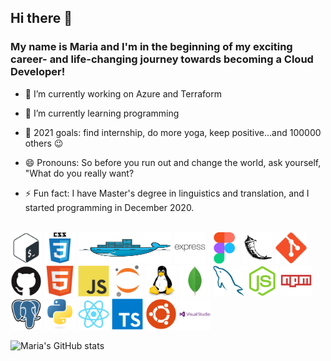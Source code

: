 
## Hi there 👋

  
### My name is Maria and I'm in the beginning of my exciting career- and life-changing journey towards becoming a Cloud Developer!

 - 🔭 I’m currently working on Azure and Terraform

- 🌱 I’m currently learning programming

- 💬 2021 goals: find internship, do more yoga, keep positive...and 100000 others :wink:

- 😄 Pronouns: So before you run out and change the world, ask yourself, "What do you really want?

- ⚡ Fun fact: I have Master's degree in linguistics and translation, and I started programming in December 2020. 


<br />

<img src="https://raw.githubusercontent.com/devicons/devicon/7a4ca8aa871d6dca81691e018d31eed89cb70a76/icons/bash/bash-plain.svg" height="50" width="50">
<img src="https://raw.githubusercontent.com/devicons/devicon/7a4ca8aa871d6dca81691e018d31eed89cb70a76/icons/css3/css3-original-wordmark.svg" height="50" width="50">
<img src="https://raw.githubusercontent.com/devicons/devicon/7a4ca8aa871d6dca81691e018d31eed89cb70a76/icons/docker/docker-original.svg" height="50" width="150">
<img src="https://raw.githubusercontent.com/devicons/devicon/7a4ca8aa871d6dca81691e018d31eed89cb70a76/icons/express/express-original-wordmark.svg" height="50" width="50">
<img src="https://raw.githubusercontent.com/devicons/devicon/7a4ca8aa871d6dca81691e018d31eed89cb70a76/icons/figma/figma-original.svg" height="50" width="50">
<img src="https://raw.githubusercontent.com/devicons/devicon/7a4ca8aa871d6dca81691e018d31eed89cb70a76/icons/flask/flask-original.svg" height="50" width="50">
<img src="https://raw.githubusercontent.com/devicons/devicon/7a4ca8aa871d6dca81691e018d31eed89cb70a76/icons/git/git-original.svg" height="50" width="50">
<img src="https://raw.githubusercontent.com/devicons/devicon/7a4ca8aa871d6dca81691e018d31eed89cb70a76/icons/github/github-original.svg" height="50" width="50">
<img src="https://raw.githubusercontent.com/devicons/devicon/7a4ca8aa871d6dca81691e018d31eed89cb70a76/icons/html5/html5-original.svg" height="50" width="50">
<img src="https://raw.githubusercontent.com/devicons/devicon/7a4ca8aa871d6dca81691e018d31eed89cb70a76/icons/javascript/javascript-original.svg" height="50" width="50">
<img src="https://raw.githubusercontent.com/devicons/devicon/7a4ca8aa871d6dca81691e018d31eed89cb70a76/icons/jupyter/jupyter-original.svg" height="50" width="50">
<img src="https://raw.githubusercontent.com/devicons/devicon/7a4ca8aa871d6dca81691e018d31eed89cb70a76/icons/linux/linux-original.svg" height="50" width="50">
<img src="https://raw.githubusercontent.com/devicons/devicon/7a4ca8aa871d6dca81691e018d31eed89cb70a76/icons/mongodb/mongodb-original.svg" height="50" width="50">
<img src="https://raw.githubusercontent.com/devicons/devicon/7a4ca8aa871d6dca81691e018d31eed89cb70a76/icons/mysql/mysql-original.svg" height="50" width="50">
<img src="https://raw.githubusercontent.com/devicons/devicon/7a4ca8aa871d6dca81691e018d31eed89cb70a76/icons/nodejs/nodejs-original.svg" height="50" width="50">
<img src="https://raw.githubusercontent.com/devicons/devicon/7a4ca8aa871d6dca81691e018d31eed89cb70a76/icons/npm/npm-original-wordmark.svg" height="50" width="50">
<img src="https://raw.githubusercontent.com/devicons/devicon/7a4ca8aa871d6dca81691e018d31eed89cb70a76/icons/postgresql/postgresql-original.svg" height="50" width="50">
<img src="https://raw.githubusercontent.com/devicons/devicon/7a4ca8aa871d6dca81691e018d31eed89cb70a76/icons/python/python-original.svg" height="50" width="50">
<img src="https://raw.githubusercontent.com/devicons/devicon/7a4ca8aa871d6dca81691e018d31eed89cb70a76/icons/react/react-original.svg" height="50" width="50">
<img src="https://raw.githubusercontent.com/devicons/devicon/7a4ca8aa871d6dca81691e018d31eed89cb70a76/icons/typescript/typescript-original.svg" height="50" width="50">
<img src="https://raw.githubusercontent.com/devicons/devicon/7a4ca8aa871d6dca81691e018d31eed89cb70a76/icons/ubuntu/ubuntu-plain.svg" height="50" width="50">
<img src="https://raw.githubusercontent.com/devicons/devicon/7a4ca8aa871d6dca81691e018d31eed89cb70a76/icons/visualstudio/visualstudio-plain-wordmark.svg" height="50" width="50">

![Maria's GitHub stats](https://github-readme-stats.vercel.app/api?username=MarriaMarria)
